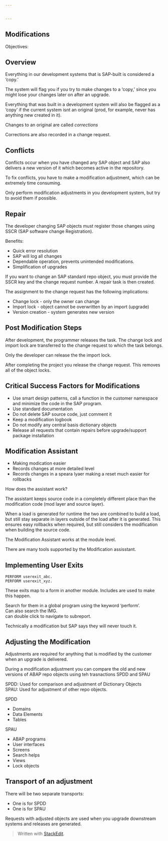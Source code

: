 ```yaml
---


---
```


<h2 id="modifications">Modifications</h2>
<p>Objectives:</p>
<h2 id="overview">Overview</h2>
<p>Everything in our development systems that is SAP-built is considered a ‘copy.’</p>
<p>The system will flag you if you try to make changes to a ‘copy,’ since you might lose your changes later on after an upgrade.</p>
<p>Everything that was built in a development system will also be flagged as a ‘copy’ if the current system isnt an original (prod, for example, never has anything new created in it).</p>
<p>Changes to an original are called <em>corrections</em></p>
<p>Corrections are also recorded in a change request.</p>
<h2 id="conflicts">Conflicts</h2>
<p>Conflicts occur when you have changed any SAP object and SAP also delivers a new version of it which becomes active in the repository.</p>
<p>To fix conflicts, you have to make a modification adjustment, which can be extremely time consuming.</p>
<p>Only perform modification adjustments in you development system, but try to avoid them if possible.</p>
<h2 id="repair">Repair</h2>
<p>The developer changing SAP objects must register those changes using SSCR (SAP software change Registration).</p>
<p>Benefits:</p>
<ul>
<li>Quick error resolution</li>
<li>SAP will log all changes</li>
<li>Dependable operation, prevents unintended modifications.</li>
<li>Simplification of upgrades</li>
</ul>
<p>If you want to change an SAP standard repo object, you must provide the SSCR key and the change request number. A repair task is then created.</p>
<p>The assignment to the change request has the following implications:</p>
<ul>
<li>Change lock - only the owner can change</li>
<li>Import lock - object cannot be overwritten by an import (upgrade)</li>
<li>Version creation - system generates new version</li>
</ul>
<h2 id="post-modification-steps">Post Modification Steps</h2>
<p>After development, the programmer releases the task. The change lock and import lock are transferred to the change request to which the task belongs.</p>
<p>Only the developer can release the the import lock.</p>
<p>After completing the project you release the change request. This removes all of the object locks.</p>
<h2 id="critical-success-factors-for-modifications">Critical Success Factors for Modifications</h2>
<ul>
<li>Use smart design patterns, call a function in the customer namespace and minimize the code in the SAP program.</li>
<li>Use standard documentation</li>
<li>Do not delete SAP source code, just comment it</li>
<li>Keep a modification logbook</li>
<li>Do not modify any central basis dictionary objects</li>
<li>Release all requests that contain repairs before upgrade/support package installation</li>
</ul>
<h2 id="modification-assistant">Modification Assistant</h2>
<ul>
<li>Making modication easier</li>
<li>Records changes at more detailed level</li>
<li>Records changes in a speara lyaer making a reset much easier for rollbacks</li>
</ul>
<p>How does the assistant work?</p>
<p>The assistant keeps source code in a completely different place than the modification code (mod layer and source layer).</p>
<p>When a load is generated for runtime the two are combined to build a load, but still stay separate in layers outside of the load after it is generated. This ensures easy rollbacks when required, but still considers the modification when building the source code.</p>
<p>The Modification Assistant works at the module level.</p>
<p>There are many tools supported by the Modification assisstant.</p>
<h2 id="implementing-user-exits">Implementing User Exits</h2>
<pre class=" language-abap"><code class="prism  language-abap"><span class="token keyword">PERFORM</span> userexit_abc<span class="token punctuation">.</span>
<span class="token keyword">PERFORM</span> userexit_xyz<span class="token punctuation">.</span>
</code></pre>
<p>These exits map to a form in another module. Includes are used to make this happen.</p>
<p>Search for them in a global program using the keyword ‘perform’.<br>
Can also search the IMG.<br>
can double click to navigate to subreport.</p>
<p>Technically a modification but SAP says they will never touch it.</p>
<h2 id="adjusting-the-modification">Adjusting the Modification</h2>
<p>Adjustments are required for anything that is modified by the customer when an upgrade is delivered.</p>
<p>During a modification adjustment you can compare the old and new versions of ABAP repo objects using teh trasnactions SPDD and SPAU</p>
<p>SPDD: Used for comparison and adjustment of Dictionary Objects<br>
SPAU: Used for adjustment of other repo objects.</p>
<p>SPDD</p>
<ul>
<li>Domains</li>
<li>Data Elements</li>
<li>Tables</li>
</ul>
<p>SPAU</p>
<ul>
<li>ABAP programs</li>
<li>User interfaces</li>
<li>Screens</li>
<li>Search helps</li>
<li>Views</li>
<li>Lock objects</li>
</ul>
<h2 id="transport-of-an-adjustment">Transport of an adjustment</h2>
<p>There will be two separate transports:</p>
<ul>
<li>One is for SPDD</li>
<li>One is for SPAU</li>
</ul>
<p>Requests with adjusted objects are used when you upgrade downstream systems and releases are generated.</p>
<blockquote>
<p>Written with <a href="https://stackedit.io/">StackEdit</a>.</p>
</blockquote>

